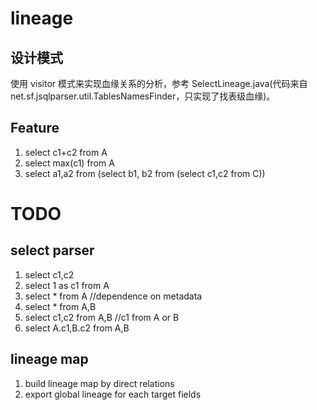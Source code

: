 # lineage

## 设计模式

使用 visitor 模式来实现血缘关系的分析，参考 SelectLineage.java(代码来自 net.sf.jsqlparser.util.TablesNamesFinder，只实现了找表级血缘)。

## Feature

1. select c1+c2 from A
2. select max(c1) from A
3. select a1,a2 from (select b1, b2 from (select c1,c2 from C))

# TODO

## select parser

1. select c1,c2
2. select 1 as c1 from A
3. select * from A  //dependence on metadata
4. select * from A,B
5. select c1,c2 from A,B //c1 from A or B
5. select A.c1,B.c2 from A,B 


## lineage map

1. build lineage map by direct relations
2. export global lineage for each target fields

